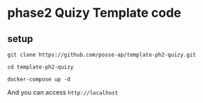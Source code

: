 # phase2 Quizy Template code

## setup

`git clone https://github.com/posse-ap/template-ph2-quizy.git`

`cd template-ph2-quizy`

`docker-compose up -d`

And you can access `http://localhost`
